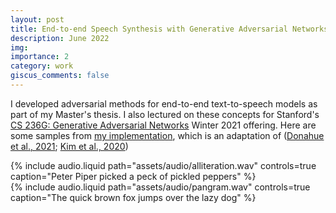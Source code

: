 ```yaml
---
layout: post
title: End-to-end Speech Synthesis with Generative Adversarial Networks
description: June 2022
img:
importance: 2
category: work
giscus_comments: false
---
```


I developed adversarial methods for end-to-end text-to-speech models as part of my Master's thesis. I also lectured on these concepts for Stanford's [CS 236G: Generative Adversarial Networks](https://cs236g.stanford.edu/) Winter 2021 offering. Here are some samples from [my implementation](https://github.com/vliu15/adversarial-tts), which is an adaptation of ([Donahue et al., 2021](https://arxiv.org/abs/2006.03575); [Kim et al., 2020](https://arxiv.org/abs/2005.11129))

<div class="row mt-3">
    <div class="col-sm mt-3 mt-md-0">
        {% include audio.liquid path="assets/audio/alliteration.wav" controls=true caption="Peter Piper picked a peck of pickled peppers" %}
    </div>
    <div class="col-sm mt-3 mt-md-0">
        {% include audio.liquid path="assets/audio/pangram.wav" controls=true caption="The quick brown fox jumps over the lazy dog" %}
    </div>
</div>
